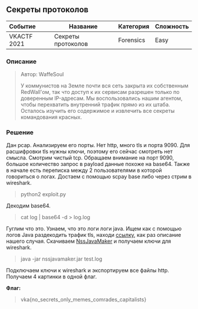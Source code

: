 ## Секреты протоколов

| Событие | Название | Категория | Сложность |
| :------ | ---- | ---- | ---- |
| VKACTF 2021 | Секреты протоколов | Forensics | Easy |

### Описание

> Автор: WaffeSoul
>
> У коммунистов на Земле почти вся сеть закрыта их собственным RedWall'ом, так что доступ к их сервисам разрешен только по доверенным IP-адресам. Мы воспользовались нашим агентом, чтобы перехватить внутренний трафик прямо из их штаба. Осталось изучить его содержимое и извлечить все секреты командования красных.

### Решение

Дан pcap. Анализируем его порты. Нет http, много tls и порта 9090. Для расшифровки tls нужны ключи, поэтому его сейчас смотреть нет смысла. Смотрим чистый tcp. Обращаем внимание на порт 9090, большое количество запрос в payload данные похоже на base64. Также в начале есть переписка между 2 пользователями в которой говориться о логах. 
Достаем с помощью scpay base либо через стрим в wireshark.
>python2 exploit.py

Декодим base64. 
>cat log | base64 -d > log.log

Гуглим что это. Узнаем, что это логи логи java.
Ищем как с помощью логов Java раздекодить трафик tls, находи [ссылку](https://habr.com/ru/post/254205/), как раз описание нашего случая. Скачиваем [NssJavaMaker](https://habr.com/ru/post/254205/) и получаем ключи для wireshark.
>java -jar nssjavamaker.jar test.log

Подключаем ключи к wireshark и экспортируем все файлы http. Получаем 4 картинки в одной флаг.
 
**Флаг:**

> vka{no_secrets_only_memes_comrades_capitalists}